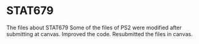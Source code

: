 # STAT679
The files about STAT679
Some of the files of PS2 were modified after submitting at canvas.
Improved the code. Resubmitted the files in canvas.
